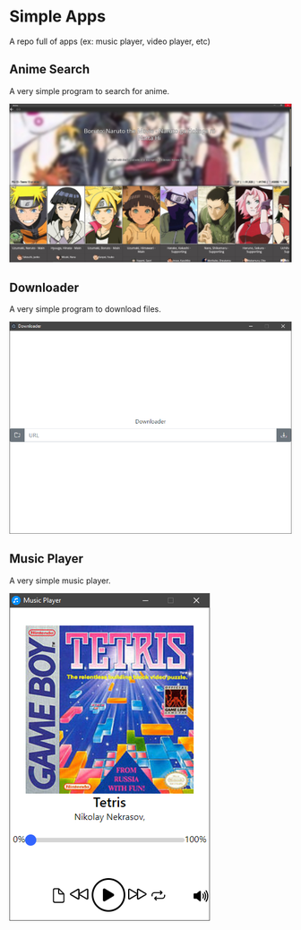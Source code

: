# Simple Apps
 A repo full of apps (ex: music player, video player, etc)

## Anime Search

A very simple program to search for anime.

![anime](https://github.com/Prince527GitHub/Simple-Apps/blob/zips/Images%20for%20README/anime_EDoAj5mahV.jpg?raw=true)

## Downloader

A very simple program to download files.

![download](https://github.com/Prince527GitHub/Simple-Apps/blob/zips/Images%20for%20README/downloader_gZkzvRz6d7.png?raw=true)

## Music Player

A very simple music player.

![music](https://github.com/Prince527GitHub/Simple-Apps/blob/zips/Images%20for%20README/music_dHkn0SOjQS.png?raw=true)
